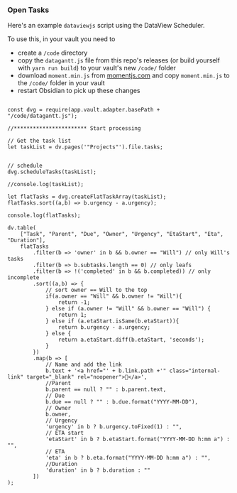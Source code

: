 
### Open Tasks

Here's an example `dataviewjs` script using the DataView Scheduler.

To use this, in your vault you need to
- create a `/code` directory
- copy the `datagantt.js` file from this repo's releases (or build yourself with `yarn run build`) to your vault's new `/code/` folder
- download `moment.min.js` from [momentjs.com](ttps://momentjs.com/) and copy `moment.min.js` to the `/code/` folder in your vault
- restart Obsidian to pick up these changes

```dataviewjs

const dvg = require(app.vault.adapter.basePath + "/code/datagantt.js");

//*********************** Start processing

// Get the task list
let taskList = dv.pages('"Projects"').file.tasks;


// schedule
dvg.scheduleTasks(taskList);

//console.log(taskList);

let flatTasks = dvg.createFlatTaskArray(taskList);
flatTasks.sort((a,b) => b.urgency - a.urgency);

console.log(flatTasks);

dv.table(
	["Task", "Parent", "Due", "Owner", "Urgency", "EtaStart", "Eta", "Duration"],
	flatTasks
		.filter(b => 'owner' in b && b.owner == "Will") // only Will's tasks
		.filter(b => b.subtasks.length == 0) // only leafs
		.filter(b => !('completed' in b && b.completed)) // only incomplete
		.sort((a,b) => {
			// sort owner == Will to the top
			if(a.owner == "Will" && b.owner != "Will"){
				return -1;
			} else if (a.owner != "Will" && b.owner == "Will") {
				return 1;
			} else if (a.etaStart.isSame(b.etaStart)){
				return b.urgency - a.urgency;
			} else {
				return a.etaStart.diff(b.etaStart, 'seconds');
			}
		})
		.map(b => [
			// Name and add the link
			b.text + '<a href="' + b.link.path +'" class="internal-link" target="_blank" rel="noopener">🔗</a>',
			//Parent
			b.parent == null ? "" : b.parent.text,
			// Due
			b.due == null ? "" : b.due.format("YYYY-MM-DD"),
			// Owner
			b.owner,
			// Urgency
			'urgency' in b ? b.urgency.toFixed(1) : "",
			// ETA start
			'etaStart' in b ? b.etaStart.format("YYYY-MM-DD h:mm a") : "",
			// ETA
			'eta' in b ? b.eta.format("YYYY-MM-DD h:mm a") : "",
			//Duration
			'duration' in b ? b.duration : ""
		])
);


```

